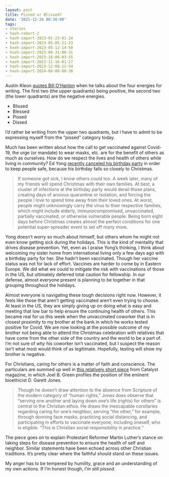 ```yaml
---
layout: post
title: Pissed or Blissed?
date: '2021-12-24 00:30:00'
tags:
- stories
- hash-robert-2
- hash-import-2023-01-23-01-24
- hash-import-2023-05-05-21-23
- hash-import-2023-05-12-14-50
- hash-import-2023-08-31-00-31
- hash-import-2023-10-06-03-55
- hash-import-2023-11-16-01-27
- hash-import-2023-12-08-12-54
- hash-import-2024-08-08-00-38
---
```


Austin Kleon [quotes Bill O’Hanlon](https://austinkleon.com/2021/09/29/the-four-energies/) when he talks about the four energies for writing. The first two (the upper quadrants) being positive, the second two (the lower quadrants) are the negative energies.

- Blissed
- Blessed
- Pissed
- Dissed

I’d rather be writing from the upper two quadrants, but I have to admit to be expressing myself from the “pissed” category today.

Much has been written about how the call to get vaccinated against Covid-19, the urge (or mandate) to wear masks, etc. are for the benefit of others as much as ourselves. How do we respect the lives and health of others while living in community? Ed Yong [recently canceled his birthday party](https://www.theatlantic.com/health/archive/2021/12/i-canceled-my-birthday-party-because-omicron/621041/) in order to keep people safe, because his birthday falls so closely to Christmas.

> If someone got sick, I know others could too. A week later, many of my friends will spend Christmas with their own families. At best, a cluster of infections at the birthday party would derail those plans, creating days of anxious quarantine or isolation, and forcing the people I love to spend time away from their loved ones. At worst, people might unknowingly carry the virus to their respective families, which might include elderly, immunocompromised, unvaccinated, partially vaccinated, or otherwise vulnerable people. Being born eight days before Christmas creates almost the perfect conditions for one potential super-spreader event to set off many more.

Yong doesn’t worry so much about himself, but others whom he might not even know getting sick during the holidays. This is the kind of mentality that drives disease prevention. Yet, even as I praise Yong’s thinking, I think about welcoming my sister home from international living only a few days ago with a birthday party for her. She hadn’t been vaccinated. Though her vaccine status was not for lack of effort. Vaccines are harder to come by in Eastern Europe. We did what we could to mitigate the risk with vaccinations of those in the US, but ultimately deferred total caution for fellowship. In our defense, almost everyone present is planning to be together in that grouping throughout the holidays.

Almost everyone is navigating these tough decisions right now. However, it feels like those that aren’t getting vaccinated aren’t even trying to choose. At least in the US, they are simply giving up on doing what is easy and meeting that low bar to help ensure the continuing health of others. This became real for us this week when the unvaccinated coworker that is in closest proximity to my brother at the bank in which he works tested positive for Covid. We are now looking at the possible outcome of my brother not being able to attend the Christmas celebration with relatives that have come from the other side of the country and the world to be a part of. I’m not sure of _why_ his coworker isn’t vaccinated, but I suspect the reason isn’t what most would think of as legitimate. Hopefully, testing will show my brother is negative.

For Christians, caring for others is a matter of faith and conscience. The particulars are summed up well in [this relatively short piece](https://www.catalystresources.org/christians-and-covid/) from Catalyst magazine, in which Joel B. Green profiles the position of the eminent bioethicist D. Garett Jones.

> Though he doesn’t draw attention to the absence from Scripture of the modern category of “human rights,” Jones does observe that “serving one another and laying down one’s life (rights) for others” is central to the Christian ethos. He draws the inescapable corollaries regarding caring for one’s neighbor, serving “the other,” for example, through donning face masks, practicing social distancing, and participating in efforts to vaccinate everyone, including oneself, who is eligible. “This is Christian social responsibility in practice.”

The piece goes on to explain Protestant Reformer Martin Luther’s stance on taking steps for disease prevention to ensure the health of self and neighbor. Similar statements have been echoed across other Christian traditions. It’s pretty clear where the faithful should stand on these issues.

My anger has to be tempered by humility, grace and an understanding of my own actions. If I’m honest though, _I’m still pissed_.

